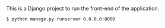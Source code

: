 This is a Django project to run the front-end of the application.

    $ python manage.py runserver 0.0.0.0:8000